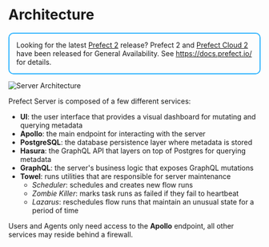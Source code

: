 # Architecture

<div style="border: 2px solid #27b1ff; border-radius: 10px; padding: 1em;">
Looking for the latest <a href="https://docs.prefect.io/">Prefect 2</a> release? Prefect 2 and <a href="https://app.prefect.cloud">Prefect Cloud 2</a> have been released for General Availability. See <a href="https://docs.prefect.io/">https://docs.prefect.io/</a> for details.
</div>

![Server Architecture](/orchestration/server/server-diagram.svg)

Prefect Server is composed of a few different services:

- **UI**: the user interface that provides a visual dashboard for mutating and querying metadata
- **Apollo**: the main endpoint for interacting with the server
- **PostgreSQL**: the database persistence layer where metadata is stored
- **Hasura**: the GraphQL API that layers on top of Postgres for querying metadata
- **GraphQL**: the server's business logic that exposes GraphQL mutations
- **Towel**: runs utilities that are responsible for server maintenance
    - *Scheduler*: schedules and creates new flow runs
    - *Zombie Killer*: marks task runs as failed if they fail to heartbeat
    - *Lazarus*: reschedules flow runs that maintain an unusual state for a period of time

Users and Agents only need access to the **Apollo** endpoint, all other services may reside behind a
firewall.
